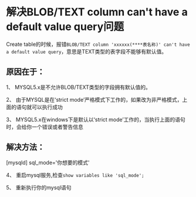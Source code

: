 # 解决BLOB/TEXT column can't have a default value query问题

Create table的时候，报错`BLOB/TEXT column 'xxxxxx(****表名称)' can't have a default value query`，意思是TEXT类型的表字段不能够有默认值。

## 原因在于：

1、  MYSQL5.x是不允许BLOB/TEXT类型的字段拥有默认值的。

2、  由于MYSQL是在‘strict mode’严格模式下工作的，如果改为非严格模式，上面的语句就可以执行成功

3、  MYSQL5.x在windows下是默认以‘strict mode’工作的，当执行上面的语句时，会给你一个错误或者警告信息

## 解决方法：

[mysqld]
sql_mode='你想要的模式'

4、  重启mysql服务,检查`show variables like 'sql_mode';`

5、  重新执行你的mysql语句



